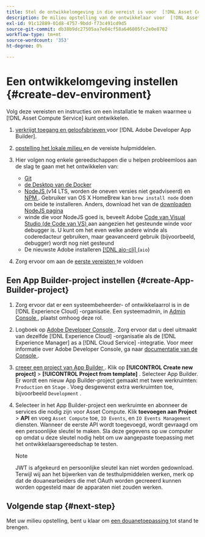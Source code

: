 ```yaml
---
title: Stel de ontwikkelomgeving in die vereist is voor  [!DNL Asset Compute Service]
description: De milieu opstelling van de ontwikkelaar voor  [!DNL Asset Compute Service]  beginnen en douanecode te creëren te testen.
exl-id: 91c12889-01d8-4757-9bdd-f73c491cd9d5
source-git-commit: db38b9dc27505aa7e04cf58a646005fc2e0e8782
workflow-type: tm+mt
source-wordcount: '353'
ht-degree: 0%

---
```


# Een ontwikkelomgeving instellen {#create-dev-environment}

Volg deze vereisten en instructies om een installatie te maken waarmee u [!DNL Asset Compute Service] kunt ontwikkelen.

1. [ verkrijgt toegang en geloofsbrieven ](https://developer.adobe.com/app-builder/docs/getting_started/#acquire-access-and-credentials) voor [!DNL Adobe Developer App Builder].

1. [ opstelling het lokale milieu ](https://developer.adobe.com/app-builder/docs/getting_started/#local-environment-set-up) en de vereiste hulpmiddelen.

1. Hier volgen nog enkele gereedschappen die u helpen probleemloos aan de slag te gaan met het ontwikkelen van:

   * [ Git ](https://git-scm.com/)
   * [ de Desktop van de Docker ](https://www.docker.com/get-started)
   * [ NodeJS ](https://nodejs.org) (v14 LTS, worden de oneven versies niet geadviseerd) en [ NPM ](https://www.npmjs.com). Gebruiker van OS X HomeBrew kan `brew install node` doen om beide te installeren. Anders, download het van de [ downloaden NodeJS pagina ](https://nodejs.org/en/)
   * winde die voor NodeJS goed is, beveelt Adobe [ Code van Visual Studio (de Code van VS) ](https://code.visualstudio.com) aan aangezien het gesteunde winde voor debugger is. U kunt om het even welke andere winde als coderedacteur gebruiken, maar geavanceerd gebruik (bijvoorbeeld, debugger) wordt nog niet gesteund
   * De nieuwste Adobe installeren [[!DNL aio-cli] ](https://github.com/adobe/aio-cli) (`aio`)
   <!-- - install using `npm install -g @adobe/aio-cli@7.1.0` -->

1. Zorg ervoor om aan de [ eerste vereisten ](/help/using/understand-extensibility.md#prerequisites-and-provisioning) te voldoen

<!--
>[!NOTE]
>
>For now, use [!DNL Adobe I/O] CLI v7.1.0 of and do not use [!DNL Adobe I/O] CLI v8.
-->

## Een App Builder-project instellen {#create-App-Builder-project}

1. Zorg ervoor dat er een systeembeheerder- of ontwikkelaarrol is in de [!DNL Experience Cloud] -organisatie. Een systeemadmin, in [ Admin Console ](https://adminconsole.adobe.com/overview), plaatst omhoog deze rol.

1. Logboek op [ Adobe Developer Console ](https://developer.adobe.com/console/user/servicesandapis). Zorg ervoor dat u deel uitmaakt van dezelfde [!DNL Experience Cloud] -organisatie als de [!DNL Experience Manager] as a [!DNL Cloud Service] -integratie. Voor meer informatie over Adobe Developer Console, ga naar [ documentatie van de Console ](https://developer.adobe.com/developer-console/docs/guides/).

1. [ creeer een project van App Builder ](https://developer.adobe.com/app-builder/docs/getting_started/first_app/). Klik op **[!UICONTROL Create new project]** > **[!UICONTROL Project from template]** . Selecteer App Builder. Er wordt een nieuw App Builder-project gemaakt met twee werkruimten: `Production` en `Stage` . Voeg desgewenst extra werkruimten toe, bijvoorbeeld `Development` .

1. Selecteer in het App Builder-project een werkruimte en abonneer de services die nodig zijn voor Asset Compute. Klik **toevoegen aan Project** > **API** en voeg `Asset Compute` toe, `IO Events`, en `IO Events Management` diensten. Wanneer de eerste API wordt toegevoegd, wordt gevraagd om een persoonlijke sleutel te maken. Sla deze gegevens op uw computer op omdat u deze sleutel nodig hebt om uw aangepaste toepassing met het ontwikkelaarsgereedschap te testen.

   >[!NOTE]
   >
   >JWT is afgekeurd en persoonlijke sleutel kan niet worden gedownload. Terwijl wij aan het bijwerken van de testhulpmiddelen werken, merk op dat de douanearbeiders die met OAuth worden gecreeerd kunnen worden opgesteld maar de apparaten niet zouden werken.

## Volgende stap {#next-step}

Met uw milieu opstelling, bent u klaar om [ een douanetoepassing ](develop-custom-application.md) tot stand te brengen.

<!-- More ideas:
 
* Any steps in the beginning that lead to gotchas later should be called out for caution? For example,
  * don't change some defaults initially
  * know risks when deviating from standard path
  * naming conventions to follow
  * Retrieve and format credentials (YAML file details)

TBD: When aio-cli v8 bugs are resolved, update the AIO CLI install command to remove v7.x reference and instruct users to use the latest version. See CQDOC-18346.

-->
